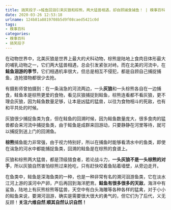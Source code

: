 ```yaml
---
title: 搞笑段子->鲑鱼回洄引来灰狼和棕熊，两大猛兽相遇，却自顾捕食捕鱼！ | 糗事百科
date: 2020-03-26 12:53:18
urlname: 124b81a8819708b5d9f08caed5421c0d
tags: 
- 糗事百科
categories:
- 糗事百科
- 搞笑段子
---
```

在动物世界中，北美灰狼是世界上最大的犬科动物，棕熊是陆地上食肉目体形最大的哺乳动物之一，它们两大猛兽相遇，总会引发紧张对峙。而在北美的河流中，在**鲑鱼洄游的季节**，它们相遇机率很大，但总是相互不侵犯，都是自顾自己捕捉捕鱼，连抢猎物都很少去抢。

有摄影师曾拍摄到：在一条湍急的河流两边，一头**灰狼**和一头棕熊各自在一边捕食，鲑鱼本是棕熊更爱的食物，看见灰狼捕捉到鲑鱼，棕熊连看都不看灰狼，更不理会灰狼，因为鲑鱼数量足够，让本是凶猛的猛兽，以往为食物相斗的死敌，也有和平共处的时候。

灰狼很少捕捉鱼类为食，但在鲑鱼的回溯时候，因为鲑鱼数量庞大，很多食肉的猛兽都会来河流中捕捉鱼类，由于鲑鱼是成群来回游动，只要静静在河里等待，就可以捕捉到送上门的回溯鱼。

**棕熊**捕鱼能力非常强，由于视力特别好，所以在捕鱼时能够看清水中的鱼类，即使在湍急的河水中都能捕捉鱼类，回溯的鲑鱼是在棕熊的食谱上。

灰狼和棕熊两大猛兽，都是顶级猎食者，若论战斗力，**一头灰狼不是一头棕熊的对手**，所以灰狼自然害怕棕熊过来抢吃，只有赶快咬着鱼贴着墙壁，从旁边走开。

在鱼类中，鲑鱼是深海鱼类的一种，也是一种非常有名的溯河洄游鱼类，它在淡水江河上游的溪河中产卵，产后再回到海洋肥育。**鲑鱼有很多很多的天敌**，海洋中有鲨鱼，陆地上有灰熊棕熊等猛兽，天空中有白头海雕等各种各样的猛禽，对于小小的鲑鱼来说，要溯河洄游，确实是需要很大很大的勇气的，但它们为了后代，义无反顾！**关注六维自然 顺其自然认识自然！**


